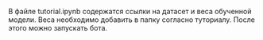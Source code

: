 В файле tutorial.ipynb содержатся ссылки на датасет и веса обученной модели. Веса необходимо добавить в папку согласно туториалу. После этого можно запускать бота.
